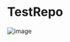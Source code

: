 # TestRepo

![image](https://github.blog/wp-content/uploads/2018/06/40890924-4bad5ce0-6732-11e8-9648-192aa71f0830.png)